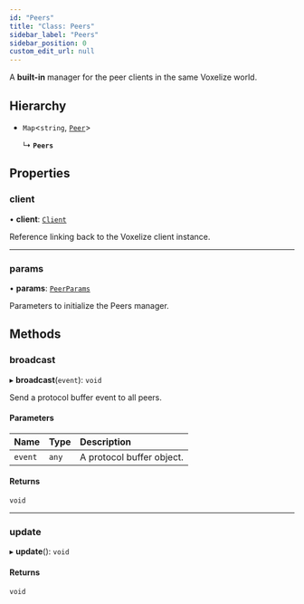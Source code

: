 ```yaml
---
id: "Peers"
title: "Class: Peers"
sidebar_label: "Peers"
sidebar_position: 0
custom_edit_url: null
---
```


A **built-in** manager for the peer clients in the same Voxelize world.

## Hierarchy

- `Map`<`string`, [`Peer`](Peer.md)\>

  ↳ **`Peers`**

## Properties

### client

• **client**: [`Client`](Client.md)

Reference linking back to the Voxelize client instance.

___

### params

• **params**: [`PeerParams`](../modules.md#peerparams-230)

Parameters to initialize the Peers manager.

## Methods

### broadcast

▸ **broadcast**(`event`): `void`

Send a protocol buffer event to all peers.

#### Parameters

| Name | Type | Description |
| :------ | :------ | :------ |
| `event` | `any` | A protocol buffer object. |

#### Returns

`void`

___

### update

▸ **update**(): `void`

#### Returns

`void`
